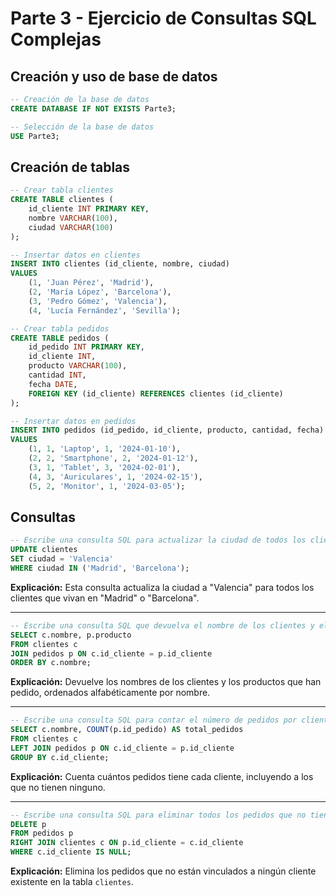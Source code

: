 # Parte 3 - Ejercicio de Consultas SQL Complejas

## Creación y uso de base de datos

```sql
-- Creación de la base de datos
CREATE DATABASE IF NOT EXISTS Parte3;

-- Selección de la base de datos
USE Parte3;
```

## Creación de tablas

```sql
-- Crear tabla clientes
CREATE TABLE clientes (
    id_cliente INT PRIMARY KEY,
    nombre VARCHAR(100),
    ciudad VARCHAR(100)
);
```

```sql
-- Insertar datos en clientes
INSERT INTO clientes (id_cliente, nombre, ciudad)
VALUES 
    (1, 'Juan Pérez', 'Madrid'),
    (2, 'María López', 'Barcelona'),
    (3, 'Pedro Gómez', 'Valencia'),
    (4, 'Lucía Fernández', 'Sevilla');
```

```sql
-- Crear tabla pedidos
CREATE TABLE pedidos (
    id_pedido INT PRIMARY KEY,
    id_cliente INT,
    producto VARCHAR(100),
    cantidad INT,
    fecha DATE,
    FOREIGN KEY (id_cliente) REFERENCES clientes (id_cliente)
);
```

```sql
-- Insertar datos en pedidos
INSERT INTO pedidos (id_pedido, id_cliente, producto, cantidad, fecha)
VALUES 
    (1, 1, 'Laptop', 1, '2024-01-10'),
    (2, 2, 'Smartphone', 2, '2024-01-12'),
    (3, 1, 'Tablet', 3, '2024-02-01'),
    (4, 3, 'Auriculares', 1, '2024-02-15'),
    (5, 2, 'Monitor', 1, '2024-03-05');
```

## Consultas

```sql
-- Escribe una consulta SQL para actualizar la ciudad de todos los clientes que estén en "Madrid" o "Barcelona" a "Valencia".
UPDATE clientes
SET ciudad = 'Valencia'
WHERE ciudad IN ('Madrid', 'Barcelona');
```
**Explicación:** Esta consulta actualiza la ciudad a "Valencia" para todos los clientes que vivan en "Madrid" o "Barcelona".

---

```sql
-- Escribe una consulta SQL que devuelva el nombre de los clientes y el producto de sus pedidos, ordenados por el nombre del cliente.
SELECT c.nombre, p.producto
FROM clientes c
JOIN pedidos p ON c.id_cliente = p.id_cliente
ORDER BY c.nombre;
```
**Explicación:** Devuelve los nombres de los clientes y los productos que han pedido, ordenados alfabéticamente por nombre.

---

```sql
-- Escribe una consulta SQL para contar el número de pedidos por cliente, mostrando el nombre del cliente y la cantidad de pedidos. Incluye todos los clientes, incluso aquellos que no tienen pedidos.
SELECT c.nombre, COUNT(p.id_pedido) AS total_pedidos
FROM clientes c
LEFT JOIN pedidos p ON c.id_cliente = p.id_cliente
GROUP BY c.id_cliente;
```
**Explicación:** Cuenta cuántos pedidos tiene cada cliente, incluyendo a los que no tienen ninguno.

---

```sql
-- Escribe una consulta SQL para eliminar todos los pedidos que no tienen un cliente asociado, utilizando un RIGHT JOIN.
DELETE p
FROM pedidos p
RIGHT JOIN clientes c ON p.id_cliente = c.id_cliente
WHERE c.id_cliente IS NULL;
```
**Explicación:** Elimina los pedidos que no están vinculados a ningún cliente existente en la tabla `clientes`.
